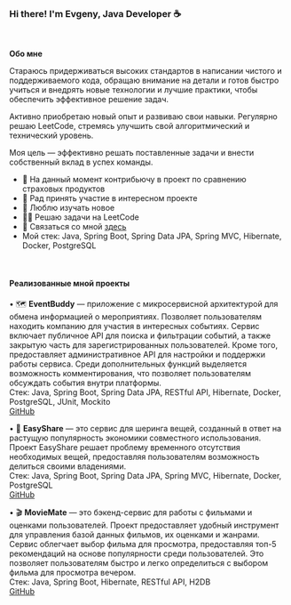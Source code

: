 ### Hi there! I'm Evgeny, Java Developer ☕

<br/>

**Обо мне**

Стараюсь придерживаться высоких стандартов в написании чистого и поддерживаемого кода, обращаю внимание на детали и готов быстро учиться и внедрять новые технологии и лучшие практики, чтобы обеспечить эффективное решение задач.

Активно приобретаю новый опыт и развиваю свои навыки. Регулярно решаю LeetCode, стремясь улучшить свой алгоритмический и технический уровень.

Моя цель — эффективно решать поставленные задачи и внести собственный вклад в успех команды.

- 🔭 На данный момент контрибьючу в проект по сравнению страховых продуктов
- 👯 Рад принять участие в интересном проекте
- 🧠 Люблю изучать новое
- 👨‍💻 Решаю задачи на LeetCode
- 💬 Связаться со мной [здесь](https://t.me/pelipets)
- Мой стек: Java, Spring Boot, Spring Data JPA, Spring MVC, Hibernate, Docker, PostgreSQL

<br/>

#### Реализованные мной проекты

• 🗺️ **EventBuddy** — приложение с микросервисной архитектурой для обмена информацией о мероприятиях. Позволяет пользователям находить компанию для участия в интересных событиях. Сервис включает публичное API для поиска и фильтрации событий, а также закрытую часть для зарегистрированных пользователей. Кроме того, предоставляет административное API для настройки и поддержки работы сервиса. Среди дополнительных функций выделяется возможность комментирования, что позволяет пользователям обсуждать события внутри платформы.  
Cтек: Java, Spring Boot, Spring Data JPA, RESTful API, Hibernate, Docker, PostgreSQL, JUnit, Mockito<br/>
[GitHub](https://github.com/EugeneP87/event-buddy)

• 🤝 **EasyShare** — это сервис для шеринга вещей, созданный в ответ на растущую популярность экономики совместного использования. Проект EasyShare решает проблему временного отсутствия необходимых вещей, предоставляя пользователям возможность делиться своими владениями.  
Cтек: Java, Spring Boot, Spring Data JPA, Spring MVC, Hibernate, Docker, PostgreSQL<br/>
[GitHub](https://github.com/EugeneP87/easy-share)

• 🎬 **MovieMate** — это бэкенд-сервис для работы с фильмами и оценками пользователей. Проект предоставляет удобный инструмент для управления базой данных фильмов, их оценками и жанрами. Сервис облегчает выбор фильма для просмотра, предоставляя топ-5 рекомендаций на основе популярности среди пользователей. Это позволяет пользователям быстро и легко определиться с выбором фильма для просмотра вечером.  
Cтек: Java, Spring Boot, Hibernate, RESTful API, H2DB<br/>
[GitHub](https://github.com/EugeneP87/movie-mate)
